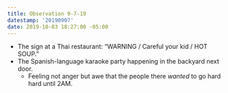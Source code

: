 ```yaml
---
title: Observation 9-7-19
datestamp: '20190907'
date: 2019-10-03 18:27:00 -05:00
---
```


- The sign at a Thai restaurant: “WARNING / Careful your kid / HOT SOUP.”
- The Spanish-language karaoke party happening in the backyard next door.
	- Feeling not anger but awe that the people there *wanted* to go hard hard until 2AM.
